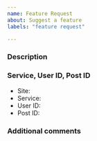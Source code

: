 ```yaml
---
name: Feature Request
about: Suggest a feature
labels: "feature request"

---
```

### Description
<!-- A description of the feature. -->


### Service, User ID, Post ID
<!-- If your feature if for a specific type of post or user please list it here -->
<!-- Your Link: `https://{Site}.party/{Service}/user/{User ID}/post/{Post ID}` -->
- Site:
- Service:
- User ID:
- Post ID:

### Additional comments
<!-- Anything else you think might help. -->

